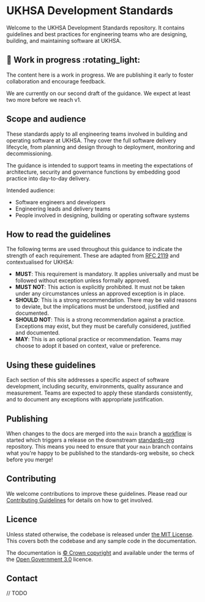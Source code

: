 # UKHSA Development Standards

Welcome to the UKHSA Development Standards repository. It contains guidelines and best practices for engineering teams who are designing, building, and maintaining software at UKHSA.

## :construction: Work in progress :rotating\_light:

The content here is a work in progress. We are publishing it early to foster collaboration and encourage feedback.

We are currently on our second draft of the guidance. We expect at least two more before we reach v1.

## Scope and audience

These standards apply to all engineering teams involved in building and operating software at UKHSA. They cover the full software delivery lifecycle, from planning and design through to deployment, monitoring and decommissioning.

The guidance is intended to support teams in meeting the expectations of architecture, security and governance functions by embedding good practice into day-to-day delivery.

Intended audience:

- Software engineers and developers
- Engineering leads and delivery teams
- People involved in designing, building or operating software systems

## How to read the guidelines

The following terms are used throughout this guidance to indicate the strength of each requirement. These are adapted from [RFC 2119][1] and contextualised for UKHSA:

- **MUST**: This requirement is mandatory. It applies universally and must be followed without exception unless formally approved.
- **MUST NOT**: This action is explicitly prohibited. It must not be taken under any circumstances unless an approved exception is in place.
- **SHOULD**: This is a strong recommendation. There may be valid reasons to deviate, but the implications must be understood, justified and documented.
- **SHOULD NOT**: This is a strong recommendation against a practice. Exceptions may exist, but they must be carefully considered, justified and documented.
- **MAY**: This is an optional practice or recommendation. Teams may choose to adopt it based on context, value or preference.

## Using these guidelines

Each section of this site addresses a specific aspect of software development, including security, environments, quality assurance and measurement. Teams are expected to apply these standards consistently, and to document any exceptions with appropriate justification.

## Publishing

When changes to the docs are merged into the `main` branch a [workflow][2] is started which triggers a release on the
downstream [standards-org][3] repository.
This means you need to ensure that your `main` branch contains what you're happy to be published to the standards-org
website, so check before you merge!

## Contributing

We welcome contributions to improve these guidelines. Please read our [Contributing Guidelines][4] for details on how to get involved.

## Licence

Unless stated otherwise, the codebase is released under [the MIT License][5].
This covers both the codebase and any sample code in the documentation.

The documentation is [© Crown copyright][6] and available under the terms
of the [Open Government 3.0][7] licence.

## Contact

// TODO

[1]: https://datatracker.ietf.org/doc/html/rfc2119
[2]: .github/workflows/publish-guidelines.yml
[3]: https://github.com/ukhsa-collaboration/standards-org
[4]: CONTRIBUTING.md
[5]: LICENCE
[6]: https://www.nationalarchives.gov.uk/information-management/re-using-public-sector-information/uk-government-licensing-framework/crown-copyright/
[7]: https://www.nationalarchives.gov.uk/doc/open-government-licence/version/3/
